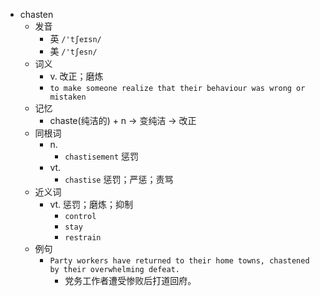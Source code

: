 - chasten
  - 发音
    - 英 `/'tʃeɪsn/`
    - 美 `/'tʃesn/`
  - 词义
    - v. 改正；磨炼
    - `to make someone realize that their behaviour was wrong or mistaken`
  - 记忆
    - chaste(纯洁的) + n → 变纯洁 → 改正
  - 同根词
    - n.
      - `chastisement` 惩罚
    - vt.
      - `chastise` 惩罚；严惩；责骂
  - 近义词
    - vt. 惩罚；磨炼；抑制
      - `control`
      - `stay`
      - `restrain`
  - 例句
    - `Party workers have returned to their home towns, chastened by their overwhelming defeat.`
      - 党务工作者遭受惨败后打道回府。

